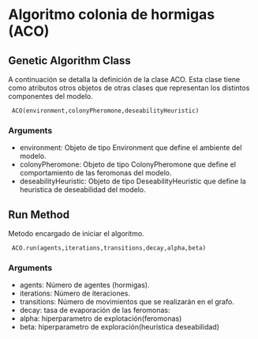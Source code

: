 # Algoritmo colonia de hormigas (ACO)

## Genetic Algorithm Class

A continuación se detalla la definición de la clase ACO. Esta clase tiene como atributos otros objetos de otras clases que representan los distintos componentes del modelo.

````
 ACO(environment,colonyPheromone,deseabilityHeuristic)
````

### Arguments

- environment: Objeto de tipo Environment que define el ambiente del modelo.
- colonyPheromone: Objeto de tipo ColonyPheromone que define el comportamiento de las feromonas del modelo.
- deseabilityHeuristic: Objeto de tipo DeseabilityHeuristic que define la heuristica de deseabilidad del modelo.

## Run Method

Metodo encargado de iniciar el algoritmo.
    
````
 ACO.run(agents,iterations,transitions,decay,alpha,beta)
````

### Arguments

- agents: Número de agentes (hormigas).
- iterations: Número de iteraciones.
- transitions: Número de movimientos que se realizarán en el grafo.
- decay: tasa de evaporación de las feromonas:
- alpha: hiperparametro de explotación(feromonas)
- beta: hiperparametro de exploración(heuristica deseabilidad)